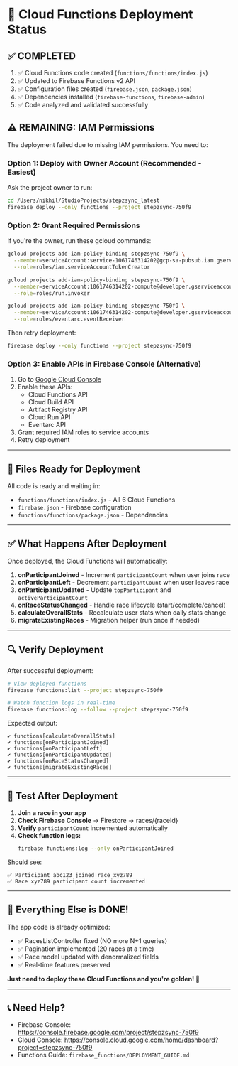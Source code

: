 # 🚀 Cloud Functions Deployment Status

## ✅ **COMPLETED**

1. ✅ Cloud Functions code created (`functions/functions/index.js`)
2. ✅ Updated to Firebase Functions v2 API
3. ✅ Configuration files created (`firebase.json`, `package.json`)
4. ✅ Dependencies installed (`firebase-functions`, `firebase-admin`)
5. ✅ Code analyzed and validated successfully

## ⚠️ **REMAINING: IAM Permissions**

The deployment failed due to missing IAM permissions. You need to:

### **Option 1: Deploy with Owner Account** (Recommended - Easiest)

Ask the project owner to run:

```bash
cd /Users/nikhil/StudioProjects/stepzsync_latest
firebase deploy --only functions --project stepzsync-750f9
```

### **Option 2: Grant Required Permissions**

If you're the owner, run these gcloud commands:

```bash
gcloud projects add-iam-policy-binding stepzsync-750f9 \
  --member=serviceAccount:service-1061746314202@gcp-sa-pubsub.iam.gserviceaccount.com \
  --role=roles/iam.serviceAccountTokenCreator

gcloud projects add-iam-policy-binding stepzsync-750f9 \
  --member=serviceAccount:1061746314202-compute@developer.gserviceaccount.com \
  --role=roles/run.invoker

gcloud projects add-iam-policy-binding stepzsync-750f9 \
  --member=serviceAccount:1061746314202-compute@developer.gserviceaccount.com \
  --role=roles/eventarc.eventReceiver
```

Then retry deployment:
```bash
firebase deploy --only functions --project stepzsync-750f9
```

### **Option 3: Enable APIs in Firebase Console** (Alternative)

1. Go to [Google Cloud Console](https://console.cloud.google.com/apis/dashboard?project=stepzsync-750f9)
2. Enable these APIs:
   - Cloud Functions API
   - Cloud Build API
   - Artifact Registry API
   - Cloud Run API
   - Eventarc API
3. Grant required IAM roles to service accounts
4. Retry deployment

---

## 📁 **Files Ready for Deployment**

All code is ready and waiting in:
- `functions/functions/index.js` - All 6 Cloud Functions
- `firebase.json` - Firebase configuration
- `functions/functions/package.json` - Dependencies

---

## ✅ **What Happens After Deployment**

Once deployed, the Cloud Functions will automatically:

1. **onParticipantJoined** - Increment `participantCount` when user joins race
2. **onParticipantLeft** - Decrement `participantCount` when user leaves race
3. **onParticipantUpdated** - Update `topParticipant` and `activeParticipantCount`
4. **onRaceStatusChanged** - Handle race lifecycle (start/complete/cancel)
5. **calculateOverallStats** - Recalculate user stats when daily stats change
6. **migrateExistingRaces** - Migration helper (run once if needed)

---

## 🔍 **Verify Deployment**

After successful deployment:

```bash
# View deployed functions
firebase functions:list --project stepzsync-750f9

# Watch function logs in real-time
firebase functions:log --follow --project stepzsync-750f9
```

Expected output:
```
✔ functions[calculateOverallStats]
✔ functions[onParticipantJoined]
✔ functions[onParticipantLeft]
✔ functions[onParticipantUpdated]
✔ functions[onRaceStatusChanged]
✔ functions[migrateExistingRaces]
```

---

## 🧪 **Test After Deployment**

1. **Join a race in your app**
2. **Check Firebase Console** → Firestore → races/{raceId}
3. **Verify** `participantCount` incremented automatically
4. **Check function logs:**
   ```bash
   firebase functions:log --only onParticipantJoined
   ```

Should see:
```
✅ Participant abc123 joined race xyz789
✅ Race xyz789 participant count incremented
```

---

## 🎯 **Everything Else is DONE!**

The app code is already optimized:
- ✅ RacesListController fixed (NO more N+1 queries)
- ✅ Pagination implemented (20 races at a time)
- ✅ Race model updated with denormalized fields
- ✅ Real-time features preserved

**Just need to deploy these Cloud Functions and you're golden! 🚀**

---

## 📞 **Need Help?**

- Firebase Console: https://console.firebase.google.com/project/stepzsync-750f9
- Cloud Console: https://console.cloud.google.com/home/dashboard?project=stepzsync-750f9
- Functions Guide: `firebase_functions/DEPLOYMENT_GUIDE.md`
